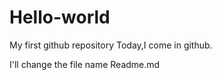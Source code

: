 # Hello-world
My first github repository
Today,I come in github.

I'll change the file name Readme.md
